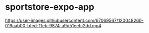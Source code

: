 # sportstore-expo-app


https://user-images.githubusercontent.com/67069567/120048260-019aab00-bfed-11eb-9874-a9d51eefc2dd.mp4

